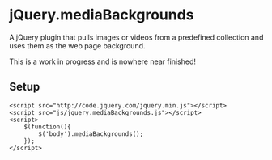jQuery.mediaBackgrounds
=======================

A jQuery plugin that pulls images or videos from a predefined collection and
uses them as the web page background.

This is a work in progress and is nowhere near finished!

## Setup

    <script src="http://code.jquery.com/jquery.min.js"></script>
    <script src="js/jquery.mediaBackgrounds.js"></script>
    <script>
        $(function(){
            $('body').mediaBackgrounds();
        });
    </script>